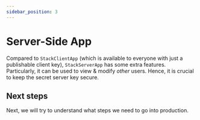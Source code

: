 ```yaml
---
sidebar_position: 3
---
```


# Server-Side App

Compared to `StackClientApp` (which is available to everyone with just a publishable client key), `StackServerApp` has some extra features. Particularly, it can be used to view & modify *other* users. Hence, it is crucial to keep the secret server key secure.

## Next steps

Next, we will try to understand what steps we need to go into production.
